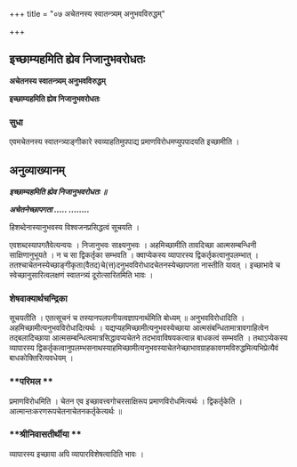 +++
title = "०७ अचेतनस्य स्वातन्त्र्यम् अनुभवविरुद्धम्"

+++


## इच्छाम्यहमिति ह्येव निजानुभवरोधतः

**अचेतनस्य स्वातन्त्र्यम् अनुभवविरुद्धम्**

**इच्छाम्यहमिति ह्येव निजानुभवरोधतः**

### **सुधा**

एवमचेतनस्य स्वातन्त्र्याङ्गीकारे स्वव्याहतिमुपपाद्य प्रमाणविरोधमप्युपपादयति इच्छामीति ।

## **अनुव्याख्यानम्**

***इच्छाम्यहमिति ह्येव निजानुभवरोधतः ॥***

***अचेतनेच्छापगता ..... ........***

हिशब्देनास्यानुभवस्य विश्वजनप्रसिद्धत्वं सूचयति ।

एवशब्दस्यापगतैवेत्यन्वयः । निजानुभवः साक्ष्यनुभवः । अहमिच्छामीति तावदिच्छा आत्मसम्बन्धिनी साक्षिणानुभूयते । न च सा द्विकर्तृका सम्भवति । क्वाप्येकस्य व्यापारस्य द्विकर्तृकत्वानुपलम्भात् । ततश्चाचेतनस्येच्छाङ्गीकृता(वैतद)चे(त्त)दनुभवविरोधादचेतनस्येच्छापगता नास्तीति यावत् । इच्छाभावे च स्वेच्छानुसारित्वलक्षणं स्वातन्त्र्यं दूरोत्सारितमिति भावः ।

### **शेषवाक्यार्थचन्द्रिका**

सूचयतीति । एतत्सूचनं च तस्यानपलपनीयत्वज्ञापनार्थमिति बोध्यम् ॥ अनुभवविरोधादिति । अहमिच्छामीत्यनुभवविरोधादित्यर्थः । यद्यप्यहमिच्छामीत्यनुभवस्येच्छाया आत्मसंबन्धितामात्रावगाहित्वेन तद्बलादिच्छाया आत्मसम्बन्धित्वमात्रसिद्धावप्यचेतने तदभावाविषयकत्वान्न बाधकत्वं सम्भवति । तथाऽप्येकस्य व्यापारस्य द्विकर्तृकत्वानुपलम्भसनाथस्याहमिच्छामीत्यनुभवस्याचेतनेच्छाभावग्राहकावगमविरुद्धमित्यभिप्रेत्यैवं बाधकोक्तिरित्यवधेयम् ।

### **परिमल **

प्रमाणविरोधमिति । चेतन एव इच्छावत्त्वगोचरसाक्षिरूप प्रमाणविरोधमित्यर्थः । द्विकर्तृकेति । आत्मान्तःकरणरूपचेतनाचेतनकर्तृकेत्यर्थः ॥

### **श्रीनिवासतीर्थीया **

व्यापारस्य इच्छाया अपि व्यापारविशेषत्वादिति भावः ।

